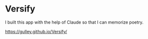 # Versify 

I built this app with the help of Claude so that I can memorize poetry.

https://gulley.github.io/Versify/
